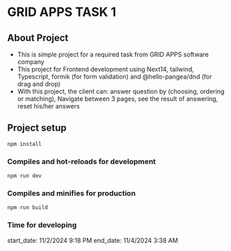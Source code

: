 # GRID APPS TASK 1

## About Project

- This is simple project for a required task from GRID APPS software company
- This project for Frontend development using Next14, tailwind, Typescript, formik (for form validation) and @hello-pangea/dnd (for drag and drop)
- With this project, the client can: answer question by (choosing, ordering or matching), Navigate between 3 pages, see the result of answering, reset his/her answers

## Project setup
```
npm install
```

### Compiles and hot-reloads for development
```
npm run dev
```

### Compiles and minifies for production
```
npm run build
```

### Time for developing
start_date: 11/2/2024 9:18 PM
end_date: 11/4/2024 3:38 AM